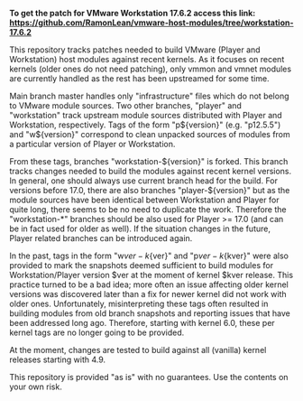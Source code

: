 

**To get the patch for VMware Workstation 17.6.2 access this link: https://github.com/RamonLean/vmware-host-modules/tree/workstation-17.6.2**

This repository tracks patches needed to build VMware (Player and
Workstation) host modules against recent kernels. As it focuses on recent
kernels (older ones do not need patching), only vmmon and vmnet modules are
currently handled as the rest has been upstreamed for some time.

Main branch master handles only "infrastructure" files which do not belong
to VMware module sources. Two other branches, "player" and "workstation"
track upstream module sources distributed with Player and Workstation,
respectively. Tags of the form "p${version}" (e.g.  "p12.5.5") and
"w${version}" correspond to clean unpacked sources of modules from
a particular version of Player or Workstation.

From these tags, branches "workstation-${version}" is forked. This branch
tracks changes needed to build the modules against recent kernel versions.
In general, one should always use current branch head for the build. For
versions before 17.0, there are also branches "player-${version}" but as
the module sources have been identical between Workstation and Player for
quite long, there seems to be no need to duplicate the work. Therefore the
"workstation-*" branches should be also used for Player >= 17.0 (and can be
in fact used for older as well). If the situation changes in the future,
Player related branches can be introduced again.

In the past, tags in the form "w${ver}-k${ver}" and "p${ver}-k${kver}" were
also provided to mark the snapshots deemed sufficient to build modules for
Workstation/Player version $ver at the moment of kernel $kver release. This
practice turned to be a bad idea; more often an issue affecting older
kernel versions was discovered later than a fix for newer kernel did not
work with older ones. Unfortunately, misinterpreting these tags often
resulted in building modules from old branch snapshots and reporting issues
that have been addressed long ago. Therefore, starting with kernel 6.0,
these per kernel tags are no longer going to be provided.

At the moment, changes are tested to build against all (vanilla) kernel
releases starting with 4.9.

This repository is provided "as is" with no guarantees. Use the contents on
your own risk.

